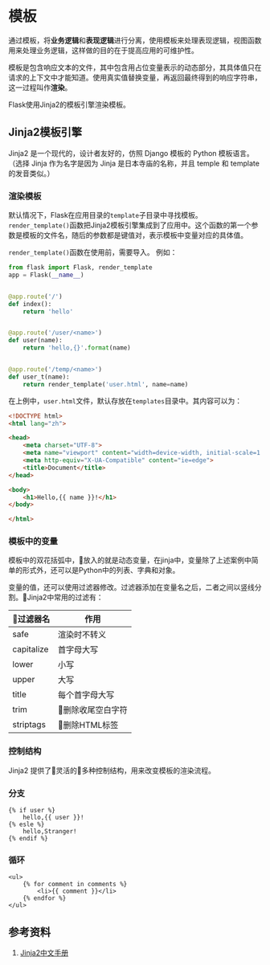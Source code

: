# 模板

通过模板，将**业务逻辑**和**表现逻辑**进行分离，使用模板来处理表现逻辑，视图函数用来处理业务逻辑，这样做的目的在于提高应用的可维护性。

模板是包含响应文本的文件，其中包含用占位变量表示的动态部分，其具体值只在请求的上下文中才能知道。使用真实值替换变量，再返回最终得到的响应字符串，这一过程叫作**渲染**。

Flask使用Jinja2的模板引擎渲染模板。

## Jinja2模板引擎

Jinja2 是一个现代的，设计者友好的，仿照 Django 模板的 Python 模板语言。（选择 Jinja 作为名字是因为 Jinja 是日本寺庙的名称，并且 temple 和 template 的发音类似。）

### 渲染模板

默认情况下，Flask在应用目录的`template`子目录中寻找模板。`render_template()`函数把Jinja2模板引擎集成到了应用中。这个函数的第一个参数是模板的文件名，随后的参数都是键值对，表示模板中变量对应的具体值。

`render_template()`函数在使用前，需要导入。 例如：

```python
from flask import Flask, render_template
app = Flask(__name__)


@app.route('/')
def index():
    return 'hello'


@app.route('/user/<name>')
def user(name):
    return 'hello,{}'.format(name)


@app.route('/temp/<name>')
def user_t(name):
    return render_template('user.html', name=name)
```

在上例中，`user.html`文件，默认存放在`templates`目录中。其内容可以为：

```html
<!DOCTYPE html>
<html lang="zh">

<head>
    <meta charset="UTF-8">
    <meta name="viewport" content="width=device-width, initial-scale=1.0">
    <meta http-equiv="X-UA-Compatible" content="ie=edge">
    <title>Document</title>
</head>

<body>
    <h1>Hello,{{ name }}!</h1>
</body>

</html>
```

### 模板中的变量

模板中的双花括弧中，放入的就是动态变量，在jinja中，变量除了上述案例中简单的形式外，还可以是Python中的列表、字典和对象。

变量的值，还可以使用过滤器修改。过滤器添加在变量名之后，二者之间以竖线分割。Jinja2中常用的过滤有：

|  过滤器名  |       作用       |
| ---------- | ---------------- |
| safe       | 渲染时不转义     |
| capitalize | 首字母大写       |
| lower      | 小写             |
| upper      | 大写             |
| title      | 每个首字母大写   |
| trim       | 删除收尾空白字符 |
| striptags  | 删除HTML标签     |

### 控制结构

Jinja2 提供了灵活的多种控制结构，用来改变模板的渲染流程。

### 分支

```django
{% if user %}
    hello,{{ user }}!
{% esle %}
    hello,Stranger!
{% endif %}
```

### 循环

```django
<ul>
    {% for comment in comments %}
        <li>{{ comment }}</li>
    {% endfor %}
</ul>
```

## 参考资料

1. [Jinja2中文手册](http://docs.jinkan.org/docs/jinja2/)
